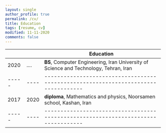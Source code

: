 ```yaml
---
layout: single
author_profile: true
permalink: /cv/
title: Education
tags: [resume, cv]
modified: 11-11-2020
comments: false
---
```

|     |    |**Education**                                                               |
|-----|----|----------------------------------------------------------------------------------|
|2020 |....| **BS**, Computer Engineering, Iran University of Science and Technology, Tehran, Iran |
|-----|----|----------------------------------------------------------------------------------|
|2017 |2020| **diploma**, Mathematics and physics, Noorsamen school, Kashan, Iran |
|-----|----|----------------------------------------------------------------------------------|
